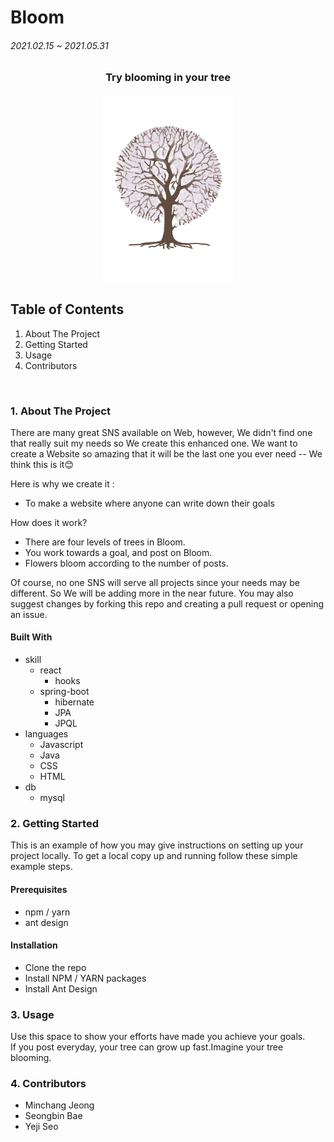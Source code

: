 # Bloom
###### 2021.02.15 ~ 2021.05.31

<h3 align="center"> Try blooming in your tree </h3>

<p align="center"> <img src="./img/Bloom4.png" height="300" weigth="300"/> </p>

## Table of Contents
1. About The Project
2. Getting Started
3. Usage
4. Contributors

<br/>

### 1. About The Project
There are many great SNS available on Web, however, We didn't find one that really suit my needs so We create this enhanced one. We want to create a Website so amazing that it will be the last one you ever need -- We think this is it😊

Here is why we create it :
  - To make a website where anyone can write down their goals

How does it work?
  - There are four levels of trees in Bloom.
  - You work towards a goal, and post on Bloom.
  - Flowers bloom according to the number of posts.

Of course, no one SNS will serve all projects since your needs may be different. So We will be adding more in the near future. You may also suggest changes by forking this repo and creating a pull request or opening an issue.

#### Built With
- skill
  - react
    - hooks
  - spring-boot
    - hibernate
    - JPA
    - JPQL
- languages
  - Javascript
  - Java
  - CSS
  - HTML
- db
  - mysql 

### 2. Getting Started
This is an example of how you may give instructions on setting up your project locally. To get a local copy up and running follow these simple example steps.

#### Prerequisites
- npm / yarn
- ant design

#### Installation
- Clone the repo
- Install NPM / YARN packages
- Install Ant Design

### 3. Usage
Use this space to show your efforts have made you achieve your goals. 
<br/>
If you post everyday, your tree can grow up fast.Imagine your tree blooming.

### 4. Contributors
- Minchang Jeong
- Seongbin Bae
- Yeji Seo


  

